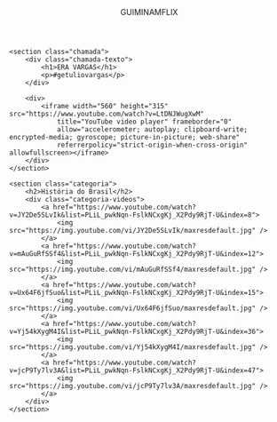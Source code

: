 <html lang="pt-BR">

<head>
    <link rel="stylesheet" href="styles.css">
    <link rel="preconnect" href="https://fonts.googleapis.com">
    <link rel="preconnect" href="https://fonts.gstatic.com" crossorigin>
    <link
        href="https://fonts.googleapis.com/css2?family=Chakra+Petch:ital,wght@0,300;0,400;0,500;0,600;0,700;1,300;1,400;1,500;1,600;1,700&display=swap"
        rel="stylesheet">
    <title>Aconteceu Assim</title>
</head>

<body>
    <header>GUIMINAMFLIX</header>

    <section class="chamada">
        <div class="chamada-texto">
            <h1>ERA VARGAS</h1>
            <p>#getuliovargas</p>
        </div>

        <div>
            <iframe width="560" height="315" src="https://www.youtube.com/watch?v=LtDNJWugXwM"
                title="YouTube video player" frameborder="0"
                allow="accelerometer; autoplay; clipboard-write; encrypted-media; gyroscope; picture-in-picture; web-share"
                referrerpolicy="strict-origin-when-cross-origin" allowfullscreen></iframe>
        </div>
    </section>

    <section class="categoria">
        <h2>História do Brasil</h2>
        <div class="categoria-videos">
            <a href="https://www.youtube.com/watch?v=JY2De5SLvIk&list=PLiL_pwkNqn-FslkNCxgKj_X2Pdy9RjT-U&index=8">
                <img src="https://img.youtube.com/vi/JY2De5SLvIk/maxresdefault.jpg" />
            </a>
            <a href="https://www.youtube.com/watch?v=mAuGuRfSSf4&list=PLiL_pwkNqn-FslkNCxgKj_X2Pdy9RjT-U&index=12">
                <img src="https://img.youtube.com/vi/mAuGuRfSSf4/maxresdefault.jpg" />
            </a>
            <a href="https://www.youtube.com/watch?v=Ux64F6jfSuo&list=PLiL_pwkNqn-FslkNCxgKj_X2Pdy9RjT-U&index=15">
                <img src="https://img.youtube.com/vi/Ux64F6jfSuo/maxresdefault.jpg" />
            </a>
            <a href="https://www.youtube.com/watch?v=Yj54kXygM4I&list=PLiL_pwkNqn-FslkNCxgKj_X2Pdy9RjT-U&index=36">
                <img src="https://img.youtube.com/vi/Yj54kXygM4I/maxresdefault.jpg" />
            </a>
            <a href="https://www.youtube.com/watch?v=jcP9Ty7lv3A&list=PLiL_pwkNqn-FslkNCxgKj_X2Pdy9RjT-U&index=47">
                <img src="https://img.youtube.com/vi/jcP9Ty7lv3A/maxresdefault.jpg" />
            </a>
        </div>
    </section>

</body>

</html>
